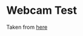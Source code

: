# Webcam Test 

Taken from [ here ](https://www.digitalocean.com/community/tutorials/front-and-rear-camera-access-with-javascripts-getusermedia)